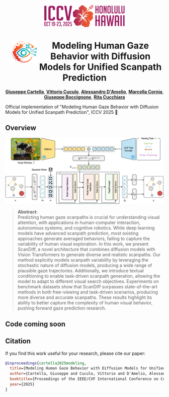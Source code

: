 <p align="center">
  <img src="assets/iccv2025_logo.svg" alt="ICCV 2025" height="70">
</p>




<div align="center">
<img align="left" height="75" style="margin-left: 20px" src="assets/logo.png" alt="">


# Modeling Human Gaze Behavior with Diffusion Models for Unified Scanpath Prediction

[**Giuseppe Cartella**](https://scholar.google.com/citations?hl=en&user=0sJ4VCcAAAAJ),
[**Vittorio Cuculo**](https://scholar.google.com/citations?hl=en&user=usEfqxoAAAAJ&hl=it&oi=ao),
[**Alessandro D'Amelio**](https://scholar.google.com/citations?user=chkawtoAAAAJ&hl=en&oi=ao),
[**Marcella Cornia**](https://scholar.google.com/citations?hl=en&user=DzgmSJEAAAAJ),
[**Giuseppe Boccignone**](https://scholar.google.com/citations?user=LqM0uJwAAAAJ&hl),
[**Rita Cucchiara**](https://scholar.google.com/citations?hl=en&user=OM3sZEoAAAAJ)
</div>

Official implementation of "Modeling Human Gaze Behavior with Diffusion Models for Unified Scanpath Prediction", ICCV 2025 🌺



## Overview

<p align="center">
    <img src="assets/figure.jpg">
</p>

>**Abstract**: <br>
> Predicting human gaze scanpaths is crucial for understanding visual attention, with applications in human-computer interaction, autonomous systems, and cognitive robotics. While deep learning models have advanced scanpath prediction, most existing approaches generate averaged behaviors, failing to capture the variability of human visual exploration. In this work, we present ScanDiff, a novel architecture that combines diffusion models with Vision Transformers to generate diverse and realistic scanpaths. Our method explicitly models scanpath variability by leveraging the stochastic nature of diffusion models, producing a wide range of plausible gaze trajectories. Additionally, we introduce textual conditioning to enable task-driven scanpath generation, allowing the model to adapt to different visual search objectives. Experiments on benchmark datasets show that ScanDiff surpasses state-of-the-art methods in both free-viewing and task-driven scenarios, producing more diverse and accurate scanpaths. These results highlight its ability to better capture the complexity of human visual behavior, pushing forward gaze prediction research.

## Code coming soon

## Citation

If you find this work useful for your research, please cite our paper:

```bibtex
@inproceedings{cartella2025modeling,
  title={Modeling Human Gaze Behavior with Diffusion Models for Unified Scanpath Prediction},
  author={Cartella, Giuseppe and Cuculo, Vittorio and D'Amelio, Alessandro and Cornia, Marcella and Boccignone, Giuseppe and Cucchiara, Rita},
  booktitle={Proceedings of the IEEE/CVF International Conference on Computer Vision},
  year={2025}
}
```
